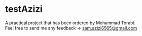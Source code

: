 # testAzizi
A practical project that has been ordered by Mohammad Torabi. <br>
Feel free to send me any feedback -> sam.azizi6565@gmail.com
